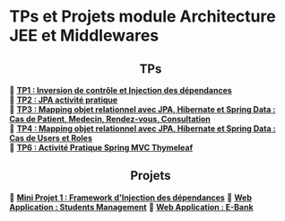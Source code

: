 
# TPs et Projets module Architecture JEE et Middlewares

<h2 align="center">TPs</h2>

📁 [<b>TP1 : Inversion de contrôle et Injection des dépendances</b>](https://github.com/m0hamedAit/mohamed-aitihie-JEE/tree/main/TPs/TP1)<br/>
📁 [<b>TP2 : JPA activité pratique</b>](https://github.com/m0hamedAit/mohamed-aitihie-JEE/tree/main/TPs/TP2)<br/>
📁 [<b>TP3 : Mapping objet relationnel avec JPA, Hibernate et Spring Data : Cas  de Patient, Medecin, Rendez-vous, Consultation</b>](https://github.com/m0hamedAit/mohamed-aitihie-JEE/tree/main/TPs/TP3)<br/>
📁 [<b>TP4 :  Mapping objet relationnel avec JPA, Hibernate et Spring Data : Cas de Users et Roles</b>](https://github.com/m0hamedAit/mohamed-aitihie-JEE/tree/main/TPs/TP4)<br/>
📁 [<b>TP6 :  Activité Pratique Spring MVC Thymeleaf</b>](https://github.com/m0hamedAit/mohamed-aitihie-JEE/tree/main/TPs/TP6)<br/>


<h2 align="center">Projets</h2>

📁 [<b>Mini Projet 1 : Framework d'Injection des dépendances</b>](https://github.com/m0hamedAit/mohamed-aitihie-JEE/tree/main/Projets/mProjet1_framework)
📁 [<b>Web Application : Students Management</b>](https://github.com/m0hamedAit/mohamed-aitihie-JEE/tree/main/Activities/Activity1)
📁 [<b>Web Application : E-Bank</b>](https://github.com/m0hamedAit/mohamed-aitihie-JEE/tree/main/Activities/e-Bank)
